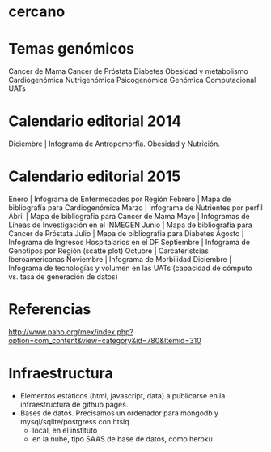 cercano
=======

Temas genómicos
===============================
Cancer de Mama
Cancer de Próstata
Diabetes
Obesidad y metabolismo
Cardiogenómica
Nutrigenómica
Psicogenómica
Genómica Computacional
UATs

Calendario editorial 2014
====================
Diciembre | Infograma de Antropomorfía. Obesidad y Nutrición. 

Calendario editorial 2015
====================
Enero         | Infograma de Enfermedades por Región
Febrero       | Mapa de bibliografía para Cardiogenómica
Marzo         | Infograma de Nutrientes por perfil
Abril         | Mapa de bibliografia para Cancer de Mama
Mayo          | Infogramas de Líneas de Investigación en el INMEGEN
Junio         | Mapa de bibliografía para Cancer de Próstata
Julio         | Mapa de bibliografia para Diabetes
Agosto        | Infograma de Ingresos Hospitalarios en el DF
Septiembre    | Infograma de Genotipos por Región (scatte plot)
Octubre       | Carcaterístcias Iberoamericanas
Noviembre     | Infograma de Morbilidad
Diciembre     | Infograma de tecnologías y volumen en las UATs (capacidad de cómputo vs. tasa de generación de datos)

Referencias
===========
http://www.paho.org/mex/index.php?option=com_content&view=category&id=780&Itemid=310

Infraestructura
===============
- Elementos estáticos (html, javascript, data) a publicarse en la infraestructura de github pages.
- Bases de datos. Precisamos un ordenador para mongodb y mysql/sqlite/postgress con htslq
  - local, en el instituto
  - en la nube, tipo SAAS de base de datos, como heroku
